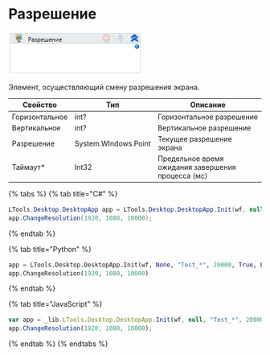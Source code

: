 # Разрешение

![](../../../resources/activities/basic/desktop/image-111.png)

Элемент, осуществляющий смену разрешения экрана.

| Свойство       | Тип                  | Описание                                           |
| -------------- | -------------------- | -------------------------------------------------- |
| Горизонтальное | int?                 | Горизонтальное разрешение                          |
| Вертикальное   | int?                 | Вертикальное разрешение                            |
| Разрешение     | System.WIndows.Point | Текущее разрешение экрана                          |
| Таймаут\*      | Int32                | Предельное время ожидания завершения процесса (мс) |

{% tabs %}
{% tab title="C#" %}
```csharp
LTools.Desktop.DesktopApp app = LTools.Desktop.DesktopApp.Init(wf, null, "Test_*", 20000, true, LTools.Desktop.Model.DesktopTypes.UIAUTOMATION);
app.ChangeResolution(1920, 1080, 10000);
```
{% endtab %}

{% tab title="Python" %}
```python
app = LTools.Desktop.DesktopApp.Init(wf, None, "Test_*", 20000, True, LTools.Desktop.Model.DesktopTypes.UIAUTOMATION)
app.ChangeResolution(1920, 1080, 10000)
```
{% endtab %}

{% tab title="JavaScript" %}
```javascript
var app = _lib.LTools.Desktop.DesktopApp.Init(wf, null, "Test_*", 20000, true, _lib.LTools.Desktop.Model.DesktopTypes.UIAUTOMATION);
app.ChangeResolution(1920, 1080, 10000);
```
{% endtab %}
{% endtabs %}
